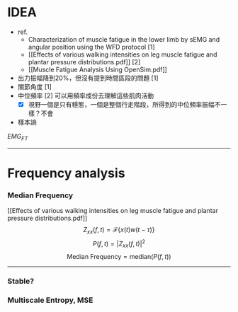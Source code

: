 # IDEA
- ref. 
	- Characterization of muscle fatigue in the lower limb by sEMG and angular position using the WFD protocol [1]
	- [[Effects of various walking intensities on leg muscle fatigue and plantar pressure distributions.pdf]] [2]
	- [[Muscle Fatigue Analysis Using OpenSim.pdf]]
- 出力振幅降到20%，但沒有提到時間區段的問題 [1]
- 關節角度 [1]
- 中位頻率 [2] 可以用頻率成份去理解這些肌肉活動
	- [x] 視野一個是只有穩態，一個是整個行走階段，所得到的中位頻率振幅不一樣？不會
- 樣本謪

$EMG_{FT}$

---
# Frequency analysis
### Median Frequency
[[Effects of various walking intensities on leg muscle fatigue and plantar pressure distributions.pdf]]
$$Z_{xx}(f,t) = \mathcal{F} \left\{ x(t) w(t - \tau) \right\}$$
$$P(f,t) = |Z_{xx}(f,t)|^2
$$
$$\text{Median Frequency} = \text{median} \left( P(f,t) \right)
$$

---
### Stable?
### Multiscale Entropy, MSE
